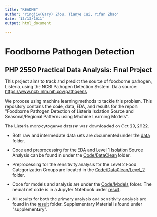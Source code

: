 ```yaml
---
title: "README"
author: "Yingjie(Gary) Zhou, Tianye Cui, Yifan Zhao"
date: "12/15/2021"
output: html_document
    
---
```


# Foodborne Pathogen Detection 
## PHP 2550 Practical Data Analysis: Final Project

This project aims to track and predict the source of foodborne pathogen, Listeria, using the NCBI Pathogen Detection System.
Data source: https://www.ncbi.nlm.nih.gov/pathogens 

We propose using machine learning methods to tackle this problem. This repository contains the code, data, EDA, and results for the report: "Foodborne Pathogen Detection of Listeria Isolation Source and Seasonal/Regional Patterns using Machine Learning Models". 

The Listeria monocytogenes dataset was downloaded on Oct 23, 2022. 

- Both raw and intermediate data sets are documented under the [data](https://github.com/yinggz/Foodborne_Pathogen_Detection/tree/main/data) folder.

- Code and preprocessing for the EDA and Level 1 Isolation Source Analysis can be found in under the [Code/DataClean](https://github.com/yinggz/Foodborne_Pathogen_Detection/tree/main/code/DataClean) folder.

- Preprocessing for the sensitivity analysis for the Level 2 Food Categorization Groups are located in the [Code/DataClean/Level_2](https://github.com/yinggz/Foodborne_Pathogen_Detection/tree/main/code/DataClean/Level_2) folder.

- Code for models and analysis are under the [Code/Models](https://github.com/yinggz/Foodborne_Pathogen_Detection/tree/main/code/Models) folder. The neural net code is in a Jupyter Notebook under [result](https://github.com/yinggz/Foodborne_Pathogen_Detection/tree/main/result).

- All results for both the primary analysis and sensitivity analysis are found in the [result](https://github.com/yinggz/Foodborne_Pathogen_Detection/tree/main/result) folder. Supplementary Material is found under "supplementary".


